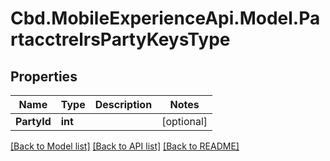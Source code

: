 # Cbd.MobileExperienceApi.Model.PartacctrelrsPartyKeysType

## Properties

Name | Type | Description | Notes
------------ | ------------- | ------------- | -------------
**PartyId** | **int** |  | [optional] 

[[Back to Model list]](../README.md#documentation-for-models) [[Back to API list]](../README.md#documentation-for-api-endpoints) [[Back to README]](../README.md)

